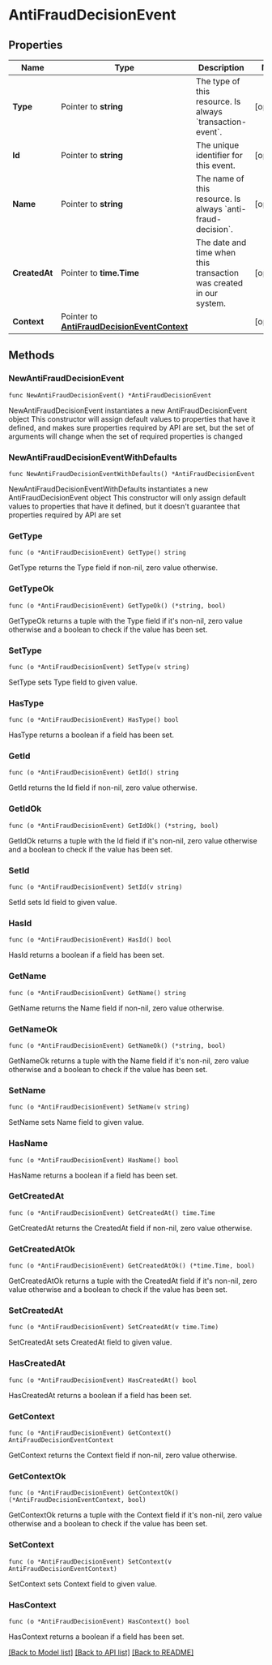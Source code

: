 # AntiFraudDecisionEvent

## Properties

Name | Type | Description | Notes
------------ | ------------- | ------------- | -------------
**Type** | Pointer to **string** | The type of this resource. Is always &#x60;transaction-event&#x60;. | [optional] 
**Id** | Pointer to **string** | The unique identifier for this event. | [optional] 
**Name** | Pointer to **string** | The name of this resource. Is always &#x60;anti-fraud-decision&#x60;. | [optional] 
**CreatedAt** | Pointer to **time.Time** | The date and time when this transaction was created in our system. | [optional] 
**Context** | Pointer to [**AntiFraudDecisionEventContext**](AntiFraudDecisionEventContext.md) |  | [optional] 

## Methods

### NewAntiFraudDecisionEvent

`func NewAntiFraudDecisionEvent() *AntiFraudDecisionEvent`

NewAntiFraudDecisionEvent instantiates a new AntiFraudDecisionEvent object
This constructor will assign default values to properties that have it defined,
and makes sure properties required by API are set, but the set of arguments
will change when the set of required properties is changed

### NewAntiFraudDecisionEventWithDefaults

`func NewAntiFraudDecisionEventWithDefaults() *AntiFraudDecisionEvent`

NewAntiFraudDecisionEventWithDefaults instantiates a new AntiFraudDecisionEvent object
This constructor will only assign default values to properties that have it defined,
but it doesn't guarantee that properties required by API are set

### GetType

`func (o *AntiFraudDecisionEvent) GetType() string`

GetType returns the Type field if non-nil, zero value otherwise.

### GetTypeOk

`func (o *AntiFraudDecisionEvent) GetTypeOk() (*string, bool)`

GetTypeOk returns a tuple with the Type field if it's non-nil, zero value otherwise
and a boolean to check if the value has been set.

### SetType

`func (o *AntiFraudDecisionEvent) SetType(v string)`

SetType sets Type field to given value.

### HasType

`func (o *AntiFraudDecisionEvent) HasType() bool`

HasType returns a boolean if a field has been set.

### GetId

`func (o *AntiFraudDecisionEvent) GetId() string`

GetId returns the Id field if non-nil, zero value otherwise.

### GetIdOk

`func (o *AntiFraudDecisionEvent) GetIdOk() (*string, bool)`

GetIdOk returns a tuple with the Id field if it's non-nil, zero value otherwise
and a boolean to check if the value has been set.

### SetId

`func (o *AntiFraudDecisionEvent) SetId(v string)`

SetId sets Id field to given value.

### HasId

`func (o *AntiFraudDecisionEvent) HasId() bool`

HasId returns a boolean if a field has been set.

### GetName

`func (o *AntiFraudDecisionEvent) GetName() string`

GetName returns the Name field if non-nil, zero value otherwise.

### GetNameOk

`func (o *AntiFraudDecisionEvent) GetNameOk() (*string, bool)`

GetNameOk returns a tuple with the Name field if it's non-nil, zero value otherwise
and a boolean to check if the value has been set.

### SetName

`func (o *AntiFraudDecisionEvent) SetName(v string)`

SetName sets Name field to given value.

### HasName

`func (o *AntiFraudDecisionEvent) HasName() bool`

HasName returns a boolean if a field has been set.

### GetCreatedAt

`func (o *AntiFraudDecisionEvent) GetCreatedAt() time.Time`

GetCreatedAt returns the CreatedAt field if non-nil, zero value otherwise.

### GetCreatedAtOk

`func (o *AntiFraudDecisionEvent) GetCreatedAtOk() (*time.Time, bool)`

GetCreatedAtOk returns a tuple with the CreatedAt field if it's non-nil, zero value otherwise
and a boolean to check if the value has been set.

### SetCreatedAt

`func (o *AntiFraudDecisionEvent) SetCreatedAt(v time.Time)`

SetCreatedAt sets CreatedAt field to given value.

### HasCreatedAt

`func (o *AntiFraudDecisionEvent) HasCreatedAt() bool`

HasCreatedAt returns a boolean if a field has been set.

### GetContext

`func (o *AntiFraudDecisionEvent) GetContext() AntiFraudDecisionEventContext`

GetContext returns the Context field if non-nil, zero value otherwise.

### GetContextOk

`func (o *AntiFraudDecisionEvent) GetContextOk() (*AntiFraudDecisionEventContext, bool)`

GetContextOk returns a tuple with the Context field if it's non-nil, zero value otherwise
and a boolean to check if the value has been set.

### SetContext

`func (o *AntiFraudDecisionEvent) SetContext(v AntiFraudDecisionEventContext)`

SetContext sets Context field to given value.

### HasContext

`func (o *AntiFraudDecisionEvent) HasContext() bool`

HasContext returns a boolean if a field has been set.


[[Back to Model list]](../README.md#documentation-for-models) [[Back to API list]](../README.md#documentation-for-api-endpoints) [[Back to README]](../README.md)


